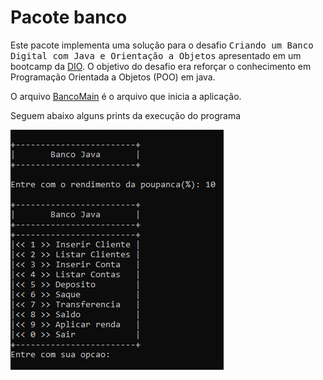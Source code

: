 # Pacote banco
<p>Este pacote implementa uma solução para o desafio <tt>Criando um Banco Digital com Java e Orientação a Objetos</tt> apresentado em um bootcamp da <a href="https://www.dio.me/">DIO</a>. O objetivo do desafio era reforçar o conhecimento em Programação Orientada a Objetos (POO) em java.</p>
<p>O arquivo <a href="https://github.com/arataca89/java/blob/main/BancoMain.java">BancoMain</a> é o arquivo que inicia a aplicação.</p>
<p>Seguem abaixo alguns prints da execução do programa</p> 
<p><img src="https://github.com/arataca89/java/blob/main/banco/%231.PNG"></p>

